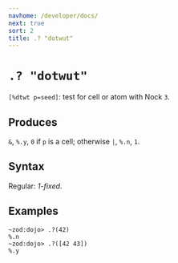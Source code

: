 ```yaml
---
navhome: /developer/docs/
next: true
sort: 2
title: .? "dotwut"
---
```


# `.? "dotwut"`

`[%dtwt p=seed]`: test for cell or atom with Nock `3`.

## Produces

`&`, `%.y`, `0` if `p` is a cell; otherwise `|`, `%.n`, `1`.

## Syntax

Regular: *1-fixed*.

## Examples

```
~zod:dojo> .?(42)
%.n
~zod:dojo> .?([42 43])
%.y
```
